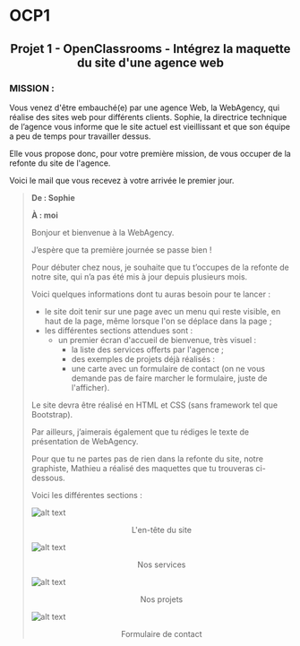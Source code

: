 # OCP1

<h2 align="center">Projet 1 - OpenClassrooms - Intégrez la maquette du site d'une agence web</h2>

### MISSION :

Vous venez d'être embauché(e) par une agence Web, la WebAgency, qui réalise des sites web pour différents clients. Sophie, la directrice technique de l’agence vous informe que le site actuel est vieillissant et que son équipe a peu de temps pour travailler dessus.

Elle vous propose donc, pour votre première mission, de vous occuper de la refonte du site de l'agence.

Voici le mail que vous recevez à votre arrivée le premier jour.

> **De : Sophie**
> 
> **À : moi**
> 
> Bonjour et bienvenue à la WebAgency. 
> 
> J’espère que ta première journée se passe bien !
> 
> Pour débuter chez nous, je souhaite que tu t’occupes de la refonte de notre site, qui n’a pas été mis à jour depuis plusieurs mois.
> 
> Voici quelques informations dont tu auras besoin pour te lancer :
> 
> * le site doit tenir sur une page avec un menu qui reste visible, en haut de la page, même lorsque l'on se déplace dans la page ;
> * les différentes sections attendues sont :
>   * un premier écran d'accueil de bienvenue, très visuel :
>     - la liste des services offerts par l'agence ;
>     - des exemples de projets déjà réalisés :
>     - une carte avec un formulaire de contact (on ne vous demande pas de faire marcher le formulaire, juste de l'afficher).
> 
> Le site devra être réalisé en HTML et CSS (sans framework tel que Bootstrap).
> 
> Par ailleurs, j’aimerais également que tu rédiges le texte de présentation de WebAgency.
> 
> Pour que tu ne partes pas de rien dans la refonte du site, notre graphiste, Mathieu a réalisé des maquettes que tu trouveras ci-dessous.
> 
> Voici les différentes sections :
> 
>   ![alt text](https://s3-eu-west-1.amazonaws.com/sdz-upload/prod/upload/maquette111.png)
>    <p align="center">L'en-tête du site</p>
>
>
>   ![alt text](https://s3-eu-west-1.amazonaws.com/sdz-upload/prod/upload/maquette210.png)
>   <p align="center">Nos services</p>
> 
>
>   ![alt text](https://s3-eu-west-1.amazonaws.com/sdz-upload/prod/upload/maquette32.png)
>   <p align="center">Nos projets</p>
>
>
>   ![alt text](https://s3-eu-west-1.amazonaws.com/sdz-upload/prod/upload/maquette42.png)
>   <p align="center">Formulaire de contact</p>
  
